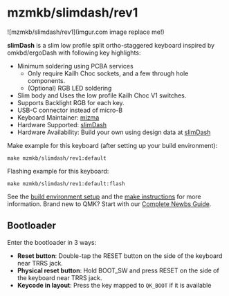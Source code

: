 # mzmkb/slimdash/rev1

![mzmkb/slimdash/rev1](imgur.com image replace me!)

__slimDash__ is a slim low profile split ortho-staggered keyboard inspired by omkbd/ergoDash
with following key highlights:

* Minimum soldering using PCBA services
  * Only require Kailh Choc sockets, and a few through hole components.
  * (Optional) RGB LED soldering
* Slim body and Uses the low profile Kailh Choc V1 switches.
* Supports Backlight RGB for each key.
* USB-C connector instead of micro-B
* Keyboard Maintainer: [mizma](https://github.com/mizma)
* Hardware Supported: [slimDash](https://github.com/mizma/slimdash/)
* Hardware Availability: Build your own using design data at [slimDash](https://github.com/mizma/slimdash/)

Make example for this keyboard (after setting up your build environment):

    make mzmkb/slimdash/rev1:default

Flashing example for this keyboard:

    make mzmkb/slimdash/rev1:default:flash

See the [build environment setup](https://docs.qmk.fm/#/getting_started_build_tools)
and the [make instructions](https://docs.qmk.fm/#/getting_started_make_guide)
for more information. Brand new to QMK? Start with our [Complete Newbs Guide](https://docs.qmk.fm/#/newbs).

## Bootloader

Enter the bootloader in 3 ways:

* __Reset button__: Double-tap the RESET button on the side of the keyboard near
  TRRS jack.
* __Physical reset button__: Hold BOOT_SW and press RESET on the side of the keyboard
  near TRRS jack.
* __Keycode in layout__: Press the key mapped to `QK_BOOT` if it is available
